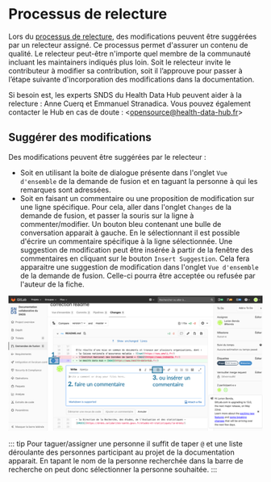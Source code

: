 # Processus de relecture
<!-- SPDX-License-Identifier: MPL-2.0 -->

Lors du [processus de relecture](../A_lire/README.md#processus-de-relecture-et-validation), des modifications peuvent être suggérées par un relecteur assigné. Ce processus permet d'assurer un contenu de qualité. Le relecteur peut-être n'importe quel membre de la communauté incluant les maintainers indiqués plus loin. Soit le relecteur invite le contributeur à modifier sa contribution, soit il l’approuve pour passer à l’étape suivante d'incorporation des modifications dans la documentation. 


Si besoin est, les experts SNDS du Health Data Hub peuvent aider à la relecture : Anne Cuerq et Emmanuel Stranadica. Vous pouvez également contacter le Hub en cas de doute : <<opensource@health-data-hub.fr>>

## Suggérer des modifications
Des modifications peuvent être suggérées par le relecteur : 
* Soit en utilisant la boite de dialogue présente dans l'onglet `Vue d'ensemble` de la demande de fusion et en taguant la personne à qui les remarques sont adressées. 
* Soit en faisant un commentaire ou une proposition de modification sur une ligne spécifique. Pour cela, aller dans l'onglet `Changes` de la demande de fusion, et passer la souris sur la ligne à commenter/modifier. Un bouton bleu contenant une bulle de conversation apparait à gauche. En le sélectionnant il est possible d'écrire un commentaire spécifique à la ligne sélectionnée. Une suggestion de modification peut être insérée à partir de la fenêtre des commentaires en cliquant sur le bouton `Insert Suggestion`. Cela fera apparaitre une suggestion de modification dans l'onglet `Vue d'ensemble` de la demande de fusion. Celle-ci pourra être acceptée ou refusée par l'auteur de la fiche.

<p style="text-align:center;">
<img src="../../files/images/tutoriel_gitlab/2020-05-10_HDH_proposer-correction_MLP-2.0.png" alt="changer branche" width="1000"/>
</p>

::: tip
Pour taguer/assigner une personne il suffit de taper `@` et une liste déroulante des personnes participant au projet de la documentation apparait. En tapant le nom de la personne recherchée dans la barre de recherche on peut donc sélectionner la personne souhaitée.
::: 